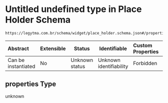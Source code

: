 # Untitled undefined type in Place Holder Schema

```txt
https://legytma.com.br/schema/widget/place_holder.schema.json#/properties
```




| Abstract            | Extensible | Status         | Identifiable            | Custom Properties | Additional Properties | Access Restrictions | Defined In                                                                                     |
| :------------------ | ---------- | -------------- | ----------------------- | :---------------- | --------------------- | ------------------- | ---------------------------------------------------------------------------------------------- |
| Can be instantiated | No         | Unknown status | Unknown identifiability | Forbidden         | Allowed               | none                | [place_holder.schema.json\*](../schema/widget/place_holder.schema.json "open original schema") |

## properties Type

unknown
